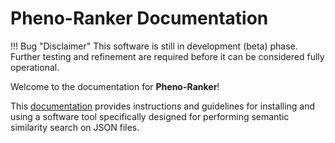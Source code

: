 # Pheno-Ranker Documentation

!!! Bug "Disclaimer"
    This software is still in development (beta) phase. Further testing and refinement are required before it can be considered fully operational.

Welcome to the documentation for **Pheno-Ranker**!


This [documentation](https://cnag-biomedical-informatics.github.io/pheno-ranker) provides instructions and guidelines for installing and using a software tool specifically designed for performing semantic similarity search on JSON files.
